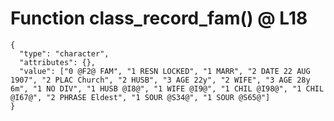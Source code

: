 # Function class_record_fam() @ L18

    {
      "type": "character",
      "attributes": {},
      "value": ["0 @F2@ FAM", "1 RESN LOCKED", "1 MARR", "2 DATE 22 AUG 1907", "2 PLAC Church", "2 HUSB", "3 AGE 22y", "2 WIFE", "3 AGE 28y 6m", "1 NO DIV", "1 HUSB @I8@", "1 WIFE @I9@", "1 CHIL @I98@", "1 CHIL @I67@", "2 PHRASE Eldest", "1 SOUR @S34@", "1 SOUR @S65@"]
    }

